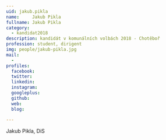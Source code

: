 ```yaml
---
uid: jakub.pikla
name:     Jakub Pikla
fullname: Jakub Pikla
category:
  - kandidat2018
description: kandidát v komunálních volbách 2018 - Chotěboř
profession: student, dirigent
img: people/jakub-pikla.jpg
mail:
  - 
profiles:
  facebook: 
  twitter: 
  linkedin: 
  instagram: 
  googleplus: 
  github: 
  web: 
  blog: 
  
---
```


Jakub Pikla, DiS
